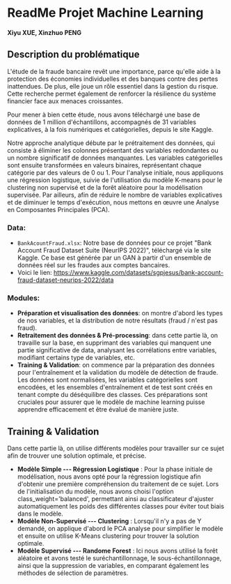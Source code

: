 # ReadMe Projet Machine Learning
#### Xiyu XUE, Xinzhuo PENG

## Description du problématique

L'étude de la fraude bancaire revêt une importance, parce qu'elle aide à la protection des économies individuelles et des banques contre des pertes inattendues. De plus, elle joue un rôle essentiel dans la gestion du risque. Cette recherche permet également de renforcer la résilience du système financier face aux menaces croissantes.

Pour mener à bien cette étude, nous avons téléchargé une base de données de 1 million d'échantillons, accompagnés de 31 variables explicatives, à la fois numériques et catégorielles, depuis le site Kaggle.

Notre approche analytique débute par le prétraitement des données, qui consiste à éliminer les colonnes présentant des variables redondantes ou un nombre significatif de données manquantes. Les variables catégorielles sont ensuite transformées en valeurs binaires, représentant chaque catégorie par des valeurs de 0 ou 1. Pour l'analyse initiale, nous appliquons une régression logistique, suivie de l'utilisation du modèle K-means pour le clustering non supervisé et de la forêt aléatoire pour la modélisation supervisée. Par ailleurs, afin de réduire le nombre de variables explicatives et de diminuer le temps d'exécution, nous mettons en œuvre une Analyse en Composantes Principales (PCA).


### Data:
- `BankAcountFraud.xlsx`: Notre base de données pour ce projet "Bank Account Fraud Dataset Suite (NeurIPS 2022)", téléchargé via le site Kaggle. Ce base est générée par un GAN à partir d'un ensemble de données réel sur les fraudes aux comptes bancaires.
- Voici le lien: https://www.kaggle.com/datasets/sgpjesus/bank-account-fraud-dataset-neurips-2022/data

### Modules:
-  **Préparation et visualisation des données**: on montre d'abord les types de nos variables, et la distribution de notre résultats (fraud / n'est pas fraud).
-  **Retraitement des données & Pré-processing**: dans cette partie là, on travaille sur la base, en supprimant des variables qui manquent une partie significative de data, analysant les corrélations entre variables, modifiant certains type de variables, etc.
-  **Training & Validation**: on commence par la préparation des données pour l'entraînement et la validation du modèle de détection de fraude. Les données sont normalisées, les variables catégorielles sont encodées, et les ensembles d'entraînement et de test sont créés en tenant compte du déséquilibre des classes. Ces préparations sont cruciales pour assurer que le modèle de machine learning puisse apprendre efficacement et être évalué de manière juste.

## Training & Validation

Dans cette partie là, on utilise différents modèles pour travailler sur ce sujet afin de trouver une solution optimale, et précise.

-  **Modèle Simple --- Régression Logistique** : Pour la phase initiale de modélisation, nous avons opté pour la régression logistique afin d'obtenir une première compréhension du traitement de ce sujet. Lors de l'initialisation du modèle, nous avons choisi l'option class_weight='balanced', permettant ainsi au classificateur d'ajuster automatiquement les poids des différentes classes pour éviter tout biais dans le modèle.
-  **Modèle Non-Supervisé --- Clustering** : Lorsqu'il n'y a pas de Y demandé, on applique d'abord le PCA analyse pour simplifier le modèle et ensuite on utilise K-Means clustering pour trouver la solution optimale.
-  **Modèle Supervisé --- Randome Forest** : Ici nous avons utilisé la forêt aléatoire et avons testé le suréchantillonnage, le sous-échantillonnage, ainsi que la suppression de variables, en comparant également les méthodes de sélection de paramètres.
